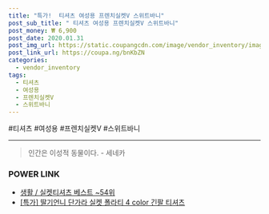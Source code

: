 ```yaml
--- 
title: "특가!  티셔츠 여성용 프렌치실켓V 스위트바니" 
post_sub_title: " 티셔츠 여성용 프렌치실켓V 스위트바니" 
post_money: ₩ 6,900 
post_date: 2020.01.31 
post_img_url: https://static.coupangcdn.com/image/vendor_inventory/images/2018/08/22/14/0/5b50a85e-cdc2-4920-aca0-bfff6ad04f4d.jpg 
post_link_url: https://coupa.ng/bnKbZN 
categories: 
  - vendor_inventory 
tags: 
  - 티셔츠 
  - 여성용 
  - 프렌치실켓V 
  - 스위트바니 
--- 
```

  #티셔츠 #여성용 #프렌치실켓V #스위트바니 
<hr> 

> 인간은 이성적 동물이다. - 세네카 


### POWER LINK

* <a href="https://blog.naver.com/santokki14/221790846209" target="_blank">생활 / 실켓티셔츠 베스트 ~54위</a>
* <a href="https://blog.naver.com/sakai111/221791956149" target="_blank">[특가] 딸기언니 단가라 실켓 폴라티 4 color 긴팔 티셔츠</a>
